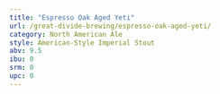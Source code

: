 ```yaml
---
title: "Espresso Oak Aged Yeti"
url: /great-divide-brewing/espresso-oak-aged-yeti/
category: North American Ale
style: American-Style Imperial Stout
abv: 9.5
ibu: 0
srm: 0
upc: 0
---
```


